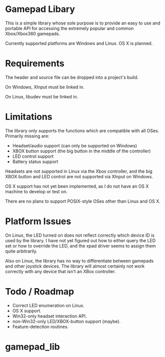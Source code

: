 Gamepad Libary
==============

This is a simple library whose sole purpose is to provide an easy to
use and portable API for accessing the extremely popular and common
Xbox/Xbox360 gamepads.

Currently supported platforms are Windows and Linux.  OS X is planned.

Requirements
============

The header and source file can be dropped into a project's build.

On Windows, XInput must be linked in.

On Linux, libudev must be linked in.

Limitations
===========

The library only supports the functions which are compatible with
all OSes.  Primarily missing are:

- Headset/audio support (can only be supported on Windows)
- XBOX button support (the big button in the middle of the controller)
- LED control support
- Battery status support

Headsets are not supported in Linux via the Xbox controller, and the
big XBOX button and LED control are not supported via XInput on Windows.

OS X support has not yet been implemented, as I do not have an OS X
machine to develop or test on.

There are no plans to support POSIX-style OSes other than Linux and OS X.

Platform Issues
===============

On Linux, the LED turned on does not reflect correctly which device ID is
used by the library.  I have not yet figured out how to either query the
LED set or how to override the LED, and the xpad driver seems to assign
them quite arbitrarily.

Also on Linux, the library has no way to differentiate between gamepads
and other joystick devices.  The library will almost certainly not work
correctly with any device that isn't an XBox controller.

Todo / Roadmap
==============

- Correct LED enumeration on Linux.
- OS X support.
- Win32-only headset interaction API.
- non-Win32-only LED/XBOX-button support (maybe).
- Feature-detection routines.
# gamepad_lib
